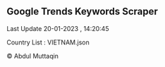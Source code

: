 

## Google Trends Keywords Scraper 
 
Last Update 20-01-2023 , 14:20:45

Country List :
VIETNAM.json



© Abdul Muttaqin 
